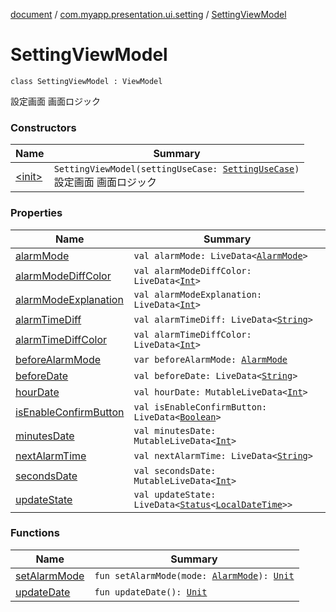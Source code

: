 [document](../../index.md) / [com.myapp.presentation.ui.setting](../index.md) / [SettingViewModel](./index.md)

# SettingViewModel

`class SettingViewModel : ViewModel`

設定画面 画面ロジック

### Constructors

| Name | Summary |
|---|---|
| [&lt;init&gt;](-init-.md) | `SettingViewModel(settingUseCase: `[`SettingUseCase`](../../com.myapp.domain.usecase/-setting-use-case/index.md)`)`<br>設定画面 画面ロジック |

### Properties

| Name | Summary |
|---|---|
| [alarmMode](alarm-mode.md) | `val alarmMode: LiveData<`[`AlarmMode`](../../com.myapp.domain.model.value/-alarm-mode/index.md)`>` |
| [alarmModeDiffColor](alarm-mode-diff-color.md) | `val alarmModeDiffColor: LiveData<`[`Int`](https://kotlinlang.org/api/latest/jvm/stdlib/kotlin/-int/index.html)`>` |
| [alarmModeExplanation](alarm-mode-explanation.md) | `val alarmModeExplanation: LiveData<`[`Int`](https://kotlinlang.org/api/latest/jvm/stdlib/kotlin/-int/index.html)`>` |
| [alarmTimeDiff](alarm-time-diff.md) | `val alarmTimeDiff: LiveData<`[`String`](https://kotlinlang.org/api/latest/jvm/stdlib/kotlin/-string/index.html)`>` |
| [alarmTimeDiffColor](alarm-time-diff-color.md) | `val alarmTimeDiffColor: LiveData<`[`Int`](https://kotlinlang.org/api/latest/jvm/stdlib/kotlin/-int/index.html)`>` |
| [beforeAlarmMode](before-alarm-mode.md) | `var beforeAlarmMode: `[`AlarmMode`](../../com.myapp.domain.model.value/-alarm-mode/index.md) |
| [beforeDate](before-date.md) | `val beforeDate: LiveData<`[`String`](https://kotlinlang.org/api/latest/jvm/stdlib/kotlin/-string/index.html)`>` |
| [hourDate](hour-date.md) | `val hourDate: MutableLiveData<`[`Int`](https://kotlinlang.org/api/latest/jvm/stdlib/kotlin/-int/index.html)`>` |
| [isEnableConfirmButton](is-enable-confirm-button.md) | `val isEnableConfirmButton: LiveData<`[`Boolean`](https://kotlinlang.org/api/latest/jvm/stdlib/kotlin/-boolean/index.html)`>` |
| [minutesDate](minutes-date.md) | `val minutesDate: MutableLiveData<`[`Int`](https://kotlinlang.org/api/latest/jvm/stdlib/kotlin/-int/index.html)`>` |
| [nextAlarmTime](next-alarm-time.md) | `val nextAlarmTime: LiveData<`[`String`](https://kotlinlang.org/api/latest/jvm/stdlib/kotlin/-string/index.html)`>` |
| [secondsDate](seconds-date.md) | `val secondsDate: MutableLiveData<`[`Int`](https://kotlinlang.org/api/latest/jvm/stdlib/kotlin/-int/index.html)`>` |
| [updateState](update-state.md) | `val updateState: LiveData<`[`Status`](../../com.myapp.presentation.utils/-status/index.md)`<`[`LocalDateTime`](https://developer.android.com/reference/java/time/LocalDateTime.html)`>>` |

### Functions

| Name | Summary |
|---|---|
| [setAlarmMode](set-alarm-mode.md) | `fun setAlarmMode(mode: `[`AlarmMode`](../../com.myapp.domain.model.value/-alarm-mode/index.md)`): `[`Unit`](https://kotlinlang.org/api/latest/jvm/stdlib/kotlin/-unit/index.html) |
| [updateDate](update-date.md) | `fun updateDate(): `[`Unit`](https://kotlinlang.org/api/latest/jvm/stdlib/kotlin/-unit/index.html) |
